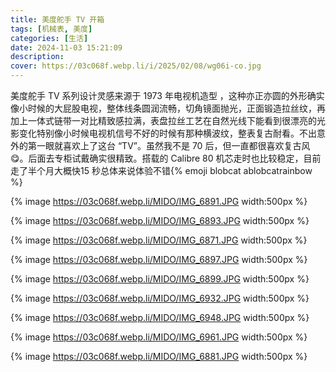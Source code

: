 ```yaml
---
title: 美度舵手 TV 开箱
tags: [机械表, 美度]
categories: [生活]
date: 2024-11-03 15:21:09
description:
cover: https://03c068f.webp.li/i/2025/02/08/wg06i-co.jpg
---
```


美度舵手 TV 系列设计灵感来源于 1973 年电视机造型 ，这种亦正亦圆的外形确实像小时候的大屁股电视，整体线条圆润流畅，切角镜面抛光，正面锻造拉丝纹，再加上一体式链带一对比精致感拉满，表盘拉丝工艺在自然光线下能看到很漂亮的光影变化特别像小时候电视机信号不好的时候有那种横波纹，整表复古耐看。不出意外的第一眼就喜欢上了这台 “TV”。虽然我不是 70 后，但一直都很喜欢复古风😋。后面去专柜试戴确实很精致。搭载的 Calibre 80 机芯走时也比较稳定，目前走了半个月大概快15 秒总体来说体验不错{% emoji blobcat ablobcatrainbow %}


{% image https://03c068f.webp.li/MIDO/IMG_6891.JPG width:500px %}

{% image https://03c068f.webp.li/MIDO/IMG_6893.JPG width:500px %}

{% image https://03c068f.webp.li/MIDO/IMG_6871.JPG width:500px %}

{% image https://03c068f.webp.li/MIDO/IMG_6897.JPG width:500px %}

{% image https://03c068f.webp.li/MIDO/IMG_6899.JPG width:500px %}

{% image https://03c068f.webp.li/MIDO/IMG_6932.JPG width:500px %}

{% image https://03c068f.webp.li/MIDO/IMG_6948.JPG width:500px %}

{% image https://03c068f.webp.li/MIDO/IMG_6961.JPG width:500px %}

{% image https://03c068f.webp.li/MIDO/IMG_6881.JPG width:500px %}
